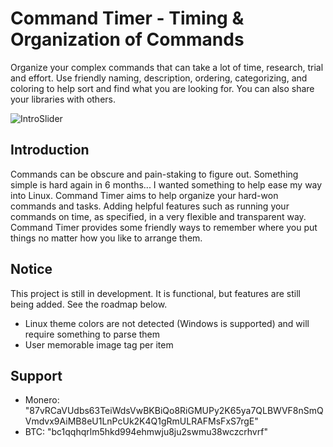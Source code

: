# Command Timer - Timing & Organization of Commands #
  
Organize your complex commands that can take a lot of time, research, trial and effort.
Use friendly naming, description, ordering, categorizing, and coloring to help sort and find
what you are looking for. You can also share your libraries with others.

<img src="https://github.com/BldgBlocks/CommandTimerProject/blob/main/CommandTimer.Desktop/Assets/Resources/IntroSlider_Linux_1920px_30fps.gif" alt="IntroSlider">

## Introduction ##

Commands can be obscure and pain-staking to figure out. Something simple is hard again in 6 months... I wanted something to help ease my way into Linux.
Command Timer aims to help organize your hard-won commands and tasks. Adding helpful features such as running your commands on time, as specified,
in a very flexible and transparent way. Command Timer provides some friendly ways to remember where you put things no matter how you like to arrange them.

## Notice ##

This project is still in development. It is functional, but features are still being added. See the roadmap below.

- Linux theme colors are not detected (Windows is supported) and will require something to parse them
- User memorable image tag per item

## Support ##

- Monero: "87vRCaVUdbs63TeiWdsVwBKBiQo8RiGMUPy2K65ya7QLBWVF8nSmQVmdvx9AiMB8eU1LnPcUk2K4Q1gRmULRAFMsFxS7rgE"
- BTC: "bc1qqhqrlm5hkd994ehmwju8ju2swmu38wczcrhvrf"
